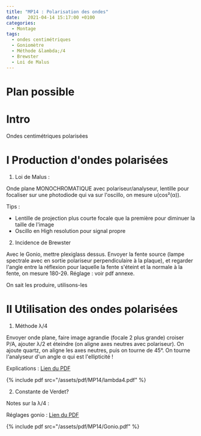```yaml
---
title: "MP14 : Polarisation des ondes"
date:   2021-04-14 15:17:00 +0100
categories:
  - Montage
tags:
  - ondes centimétriques
  - Goniomètre
  - Méthode &lambda;/4
  - Brewster
  - Loi de Malus
---
```


# Plan possible
# Intro
Ondes centimétriques polarisées
# I Production d'ondes polarisées
1) Loi de Malus : 

Onde plane MONOCHROMATIQUE avec polariseur/analyseur, lentille pour focaliser sur une photodiode qui va sur l'oscillo, on mesure u(cos²(&alpha;)).

Tips :
- Lentille de projection plus courte focale que la première pour diminuer la taille de l'image
- Oscillo en High resolution pour signal propre

2) Incidence de Brewster

Avec le Gonio, mettre plexiglass dessus. Envoyer la fente source (lampe spectrale avec en sortie polariseur perpendiculaire à la plaque), et regarder 
l'angle entre la réflexion pour laquelle la fente s'éteint et la normale à la fente, on mesure 180-2&theta;. Réglage : voir pdf annexe.

On sait les produire, utilisons-les
# II Utilisation des ondes polarisées
1) Méthode &lambda;/4

Envoyer onde plane, faire image agrandie (focale 2 plus grande) croiser P/A, ajouter &lambda;/2 et éteindre (on aligne axes neutres avec polariseur). 
On ajoute quartz, on aligne les axes neutres, puis on tourne de 45°. On tourne l'analyseur d'un angle &alpha; qui est l'ellipticité ! 

Explications : [Lien du PDF](/assets/pdf/MP14/lambda4.pdf)

{% include pdf src="/assets/pdf/MP14/lambda4.pdf" %}

2) Constante de Verdet?

Notes sur la &lambda;/4 : 

Réglages gonio : [Lien du PDF](/assets/pdf/MP14/Gonio.pdf)

{% include pdf src="/assets/pdf/MP14/Gonio.pdf" %}
